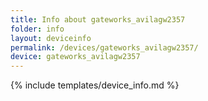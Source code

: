 ```yaml
---
title: Info about gateworks_avilagw2357
folder: info
layout: deviceinfo
permalink: /devices/gateworks_avilagw2357/
device: gateworks_avilagw2357
---
```

{% include templates/device_info.md %}
